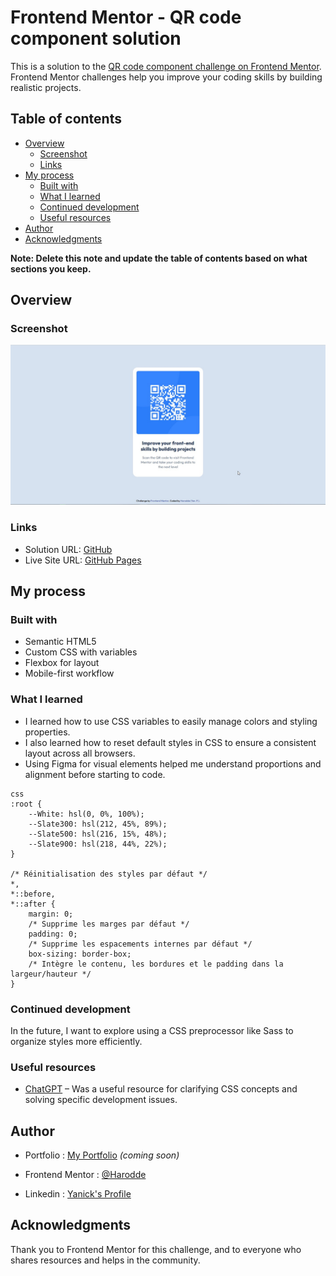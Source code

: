 # Frontend Mentor - QR code component solution

This is a solution to the [QR code component challenge on Frontend Mentor](https://www.frontendmentor.io/challenges/qr-code-component-iux_sIO_H). Frontend Mentor challenges help you improve your coding skills by building realistic projects. 

## Table of contents

- [Overview](#overview)
  - [Screenshot](#screenshot)
  - [Links](#links)
- [My process](#my-process)
  - [Built with](#built-with)
  - [What I learned](#what-i-learned)
  - [Continued development](#continued-development)
  - [Useful resources](#useful-resources)
- [Author](#author)
- [Acknowledgments](#acknowledgments)

**Note: Delete this note and update the table of contents based on what sections you keep.**

## Overview

### Screenshot

![QR Code Component](./screenshot.jpg)

### Links

- Solution URL: [GitHub](https://github.com/Harodde/frontendmentorProjectGit)
- Live Site URL: [GitHub Pages](https://harodde.github.io/frontendmentorProjectGit/)

## My process

### Built with

- Semantic HTML5
- Custom CSS with variables
- Flexbox for layout
- Mobile-first workflow

### What I learned

- I learned how to use CSS variables to easily manage colors and styling properties.
- I also learned how to reset default styles in CSS to ensure a consistent layout across all browsers.
- Using Figma for visual elements helped me understand proportions and alignment before starting to code.

```
css
:root {
    --White: hsl(0, 0%, 100%);
    --Slate300: hsl(212, 45%, 89%);
    --Slate500: hsl(216, 15%, 48%);
    --Slate900: hsl(218, 44%, 22%);
}

/* Réinitialisation des styles par défaut */
*,
*::before,
*::after {
    margin: 0;
    /* Supprime les marges par défaut */
    padding: 0;
    /* Supprime les espacements internes par défaut */
    box-sizing: border-box;
    /* Intègre le contenu, les bordures et le padding dans la largeur/hauteur */
}
```

### Continued development

In the future, I want to explore using a CSS preprocessor like Sass to organize styles more efficiently.

### Useful resources

- [ChatGPT](https://chat.openai.com) – Was a useful resource for clarifying CSS concepts and solving specific development issues.

## Author

- Portfolio : [My Portfolio](https://votre-portfolio.com) *(coming soon)*

- Frontend Mentor : [@Harodde](https://www.frontendmentor.io/profile/Harodde)
- Linkedin : [Yanick's Profile](https://www.linkedin.com/in/ypernet-1a2b3c4d/)

## Acknowledgments

Thank you to Frontend Mentor for this challenge, and to everyone who shares resources and helps in the community.
